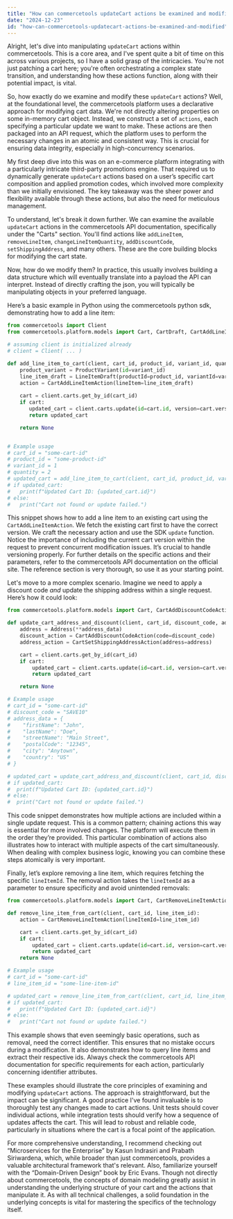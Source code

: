 ```yaml
---
title: "How can commercetools updateCart actions be examined and modified?"
date: "2024-12-23"
id: "how-can-commercetools-updatecart-actions-be-examined-and-modified"
---
```


Alright, let's dive into manipulating `updateCart` actions within commercetools. This is a core area, and I've spent quite a bit of time on this across various projects, so I have a solid grasp of the intricacies. You're not just patching a cart here; you're often orchestrating a complex state transition, and understanding how these actions function, along with their potential impact, is vital.

So, how exactly do we examine and modify these `updateCart` actions? Well, at the foundational level, the commercetools platform uses a declarative approach for modifying cart data. We're not directly altering properties on some in-memory cart object. Instead, we construct a set of `actions`, each specifying a particular update we want to make. These actions are then packaged into an API request, which the platform uses to perform the necessary changes in an atomic and consistent way. This is crucial for ensuring data integrity, especially in high-concurrency scenarios.

My first deep dive into this was on an e-commerce platform integrating with a particularly intricate third-party promotions engine. That required us to dynamically generate `updateCart` actions based on a user’s specific cart composition and applied promotion codes, which involved more complexity than we initially envisioned. The key takeaway was the sheer power and flexibility available through these actions, but also the need for meticulous management.

To understand, let's break it down further. We can examine the available `updateCart` actions in the commercetools API documentation, specifically under the "Carts" section. You'll find actions like `addLineItem`, `removeLineItem`, `changeLineItemQuantity`, `addDiscountCode`, `setShippingAddress`, and many others. These are the core building blocks for modifying the cart state.

Now, how do we modify them? In practice, this usually involves building a data structure which will eventually translate into a payload the API can interpret. Instead of directly crafting the json, you will typically be manipulating objects in your preferred language.

Here’s a basic example in Python using the commercetools python sdk, demonstrating how to add a line item:

```python
from commercetools import Client
from commercetools.platform.models import Cart, CartDraft, CartAddLineItemAction, LineItemDraft, ProductVariant

# assuming client is initialized already
# client = Client( ... )

def add_line_item_to_cart(client, cart_id, product_id, variant_id, quantity):
    product_variant = ProductVariant(id=variant_id)
    line_item_draft = LineItemDraft(productId=product_id, variantId=variant_id, quantity=quantity)
    action = CartAddLineItemAction(lineItem=line_item_draft)
    
    cart = client.carts.get_by_id(cart_id)
    if cart:
       updated_cart = client.carts.update(id=cart.id, version=cart.version, actions=[action])
       return updated_cart

    return None


# Example usage
# cart_id = "some-cart-id"
# product_id = "some-product-id"
# variant_id = 1
# quantity = 2
# updated_cart = add_line_item_to_cart(client, cart_id, product_id, variant_id, quantity)
# if updated_cart:
#   print(f"Updated Cart ID: {updated_cart.id}")
# else:
#   print("Cart not found or update failed.")

```
This snippet shows how to add a line item to an existing cart using the `CartAddLineItemAction`. We fetch the existing cart first to have the correct version. We craft the necessary action and use the SDK `update` function. Notice the importance of including the current cart version within the request to prevent concurrent modification issues. It’s crucial to handle versioning properly. For further details on the specific actions and their parameters, refer to the commercetools API documentation on the official site. The reference section is very thorough, so use it as your starting point.

Let's move to a more complex scenario. Imagine we need to apply a discount code *and* update the shipping address within a single request. Here’s how it could look:

```python
from commercetools.platform.models import Cart, CartAddDiscountCodeAction, CartSetShippingAddressAction, Address

def update_cart_address_and_discount(client, cart_id, discount_code, address_data):
    address = Address(**address_data)
    discount_action = CartAddDiscountCodeAction(code=discount_code)
    address_action = CartSetShippingAddressAction(address=address)

    cart = client.carts.get_by_id(cart_id)
    if cart:
        updated_cart = client.carts.update(id=cart.id, version=cart.version, actions=[discount_action, address_action])
        return updated_cart

    return None

# Example usage
# cart_id = "some-cart-id"
# discount_code = "SAVE10"
# address_data = {
#    "firstName": "John",
#    "lastName": "Doe",
#    "streetName": "Main Street",
#    "postalCode": "12345",
#    "city": "Anytown",
#    "country": "US"
# }

# updated_cart = update_cart_address_and_discount(client, cart_id, discount_code, address_data)
# if updated_cart:
#  print(f"Updated Cart ID: {updated_cart.id}")
# else:
#  print("Cart not found or update failed.")

```

This code snippet demonstrates how multiple actions are included within a single update request. This is a common pattern; chaining actions this way is essential for more involved changes. The platform will execute them in the order they’re provided. This particular combination of actions also illustrates how to interact with multiple aspects of the cart simultaneously. When dealing with complex business logic, knowing you can combine these steps atomically is very important.

Finally, let’s explore removing a line item, which requires fetching the specific `lineItemId`. The removal action takes the `lineItemId` as a parameter to ensure specificity and avoid unintended removals:

```python
from commercetools.platform.models import Cart, CartRemoveLineItemAction

def remove_line_item_from_cart(client, cart_id, line_item_id):
    action = CartRemoveLineItemAction(lineItemId=line_item_id)

    cart = client.carts.get_by_id(cart_id)
    if cart:
        updated_cart = client.carts.update(id=cart.id, version=cart.version, actions=[action])
        return updated_cart
    return None

# Example usage
# cart_id = "some-cart-id"
# line_item_id = "some-line-item-id"

# updated_cart = remove_line_item_from_cart(client, cart_id, line_item_id)
# if updated_cart:
#   print(f"Updated Cart ID: {updated_cart.id}")
# else:
#   print("Cart not found or update failed.")
```

This example shows that even seemingly basic operations, such as removal, need the correct identifier. This ensures that no mistake occurs during a modification. It also demonstrates how to query line items and extract their respective ids. Always check the commercetools API documentation for specific requirements for each action, particularly concerning identifier attributes.

These examples should illustrate the core principles of examining and modifying `updateCart` actions. The approach is straightforward, but the impact can be significant. A good practice I've found invaluable is to thoroughly test any changes made to cart actions. Unit tests should cover individual actions, while integration tests should verify how a sequence of updates affects the cart. This will lead to robust and reliable code, particularly in situations where the cart is a focal point of the application.

For more comprehensive understanding, I recommend checking out “Microservices for the Enterprise” by Kasun Indrasiri and Prabath Siriwardena, which, while broader than just commercetools, provides a valuable architectural framework that's relevant. Also, familiarize yourself with the “Domain-Driven Design” book by Eric Evans. Though not directly about commercetools, the concepts of domain modeling greatly assist in understanding the underlying structure of your cart and the actions that manipulate it. As with all technical challenges, a solid foundation in the underlying concepts is vital for mastering the specifics of the technology itself.
